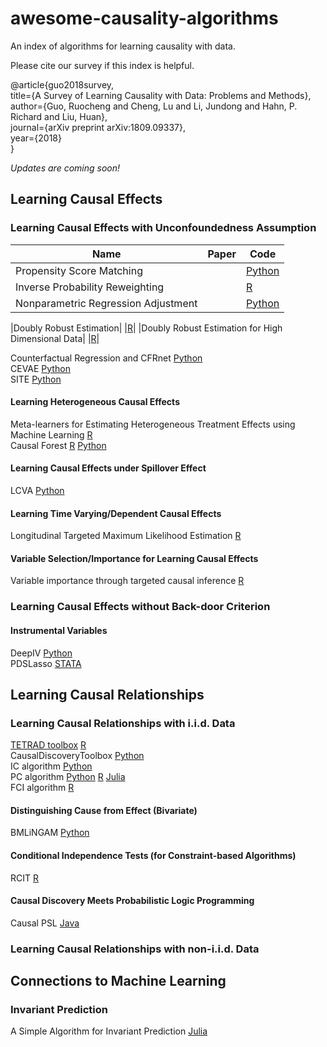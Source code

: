 # awesome-causality-algorithms
An index of algorithms for learning causality with data.

Please cite our survey if this index is helpful.

@article{guo2018survey,</br>
  title={A Survey of Learning Causality with Data: Problems and Methods},</br>
  author={Guo, Ruocheng and Cheng, Lu and Li, Jundong and Hahn, P. Richard and Liu, Huan}, </br>
  journal={arXiv preprint arXiv:1809.09337}, </br>
  year={2018}</br>
}

*Updates are coming soon!*

## Learning Causal Effects

### Learning Causal Effects with Unconfoundedness Assumption

|Name|Paper|Code|
|---|---|---|
|Propensity Score Matching|   |[Python](https://github.com/akelleh/causality/tree/master/causality/estimation)|
|Inverse Probability Reweighting|   |[R](https://github.com/cran/ipw)|
|Nonparametric Regression Adjustment|   |[Python](https://github.com/akelleh/causality)|

|Doubly Robust Estimation|   |[R](https://github.com/gregridgeway/fastDR)|
|Doubly Robust Estimation for High Dimensional Data|   |[R](https://github.com/jantonelli111/DoublyRobustHD)|

Counterfactual Regression and CFRnet [Python](https://github.com/oddrose/cfrnet) </br>
CEVAE [Python](https://github.com/AMLab-Amsterdam/CEVAE) </br>
SITE [Python](https://github.com/Osier-Yi/SITE) </br>

#### Learning Heterogeneous Causal Effects
Meta-learners for Estimating Heterogeneous Treatment Effects using Machine Learning [R](https://github.com/soerenkuenzel/hte) </br>
Causal Forest [R](https://github.com/grf-labs/grf) [Python](https://github.com/kjung/scikit-learn) </br>


#### Learning Causal Effects under Spillover Effect
LCVA [Python](https://github.com/rguo12/CIKM18-LCVA)

#### Learning Time Varying/Dependent Causal Effects
Longitudinal Targeted Maximum Likelihood Estimation [R](https://github.com/joshuaschwab/ltmle) </br>

#### Variable Selection/Importance for Learning Causal Effects
Variable importance through targeted causal inference [R](https://github.com/ck37/varimpact) </br>

### Learning Causal Effects without Back-door Criterion
#### Instrumental Variables
DeepIV [Python](https://github.com/jhartford/DeepIV) </br>
PDSLasso [STATA](https://statalasso.github.io/)

## Learning Causal Relationships
### Learning Causal Relationships with i.i.d. Data
[TETRAD toolbox](http://www.phil.cmu.edu/tetrad/about.html) [R](https://github.com/bd2kccd/r-causal)</br>
CausalDiscoveryToolbox [Python](https://github.com/Diviyan-Kalainathan/CausalDiscoveryToolbox) </br>
IC algorithm [Python](https://github.com/akelleh/causality) </br>
PC algorithm [Python](https://github.com/keiichishima/pcalg) [R](https://github.com/cran/pcalg) [Julia](https://github.com/mschauer/CausalInference.jl) </br>
FCI algorithm [R](https://github.com/cran/pcalg) </br>

#### Distinguishing Cause from Effect (Bivariate)
BMLiNGAM [Python](https://github.com/taku-y/bmlingam)

#### Conditional Independence Tests (for Constraint-based Algorithms)
RCIT [R](https://github.com/ericstrobl/RCIT)

#### Causal Discovery Meets Probabilistic Logic Programming
Causal PSL [Java](bitbucket.org/linqs/causpsl)

### Learning Causal Relationships with non-i.i.d. Data


## Connections to Machine Learning
### Invariant Prediction
A Simple Algorithm for Invariant Prediction [Julia](https://github.com/richardkwo/InvariantCausal.jl)
